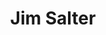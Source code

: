 ---
avatar: /images/people/jim-salter.jpg
avatar_small: /images/people/jim-salter_small.jpg
bio: Jim Salter is an author, public speaker, small business owner, mercenary sysadmin,
  and father of three—not necessarily in that order. He got his first real taste of
  open source by running Apache on his very own dedicated FreeBSD 3.1 server back
  in 1999, and he's been a fierce advocate of FOSS ever since. He's the author of
  the Sanoidhyperconverged infrastructure project. He's contributed to websites such
  as Ars Technica on everything from Wi-Fi to NAS distributions to next-gen filesystems.
homepage: http://jrs-s.net/
instagram: null
linkedin: null
title: Jim Salter
twitter: https://x.com/jrssnet
type: guest
username: jim-salter
youtube: null
---